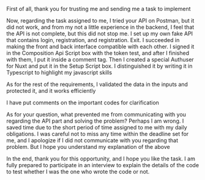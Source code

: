 First of all, thank you for trusting me and sending me a task to implement

Now, regarding the task assigned to me, I tried your API on Postman, but it did not work, and from my not a little experience in the backend, I feel that the API is not complete, but this did not stop me. I set up my own fake API that contains login, registration, and registration. Exit. I succeeded in making the front and back interface compatible with each other. I signed it in the Composition Api Script box with the token test, and after I finished with them, I put it inside a comment tag. Then I created a special Authuser for Nuxt and put it in the Setup Script box. I distinguished it by writing it in Typescript to highlight my javascript skills

As for the rest of the requirements, I validated the data in the inputs and protected it, and it works efficiently

I have put comments on the important codes for clarification

As for your question, what prevented me from communicating with you regarding the API part and solving the problem? Perhaps I am wrong. I saved time due to the short period of time assigned to me with my daily obligations. I was careful not to miss any time within the deadline set for me, and I apologize if I did not communicate with you regarding that problem. But I hope you understand my explanation of the above

In the end, thank you for this opportunity, and I hope you like the task. I am fully prepared to participate in an interview to explain the details of the code to test whether I was the one who wrote the code or not.
